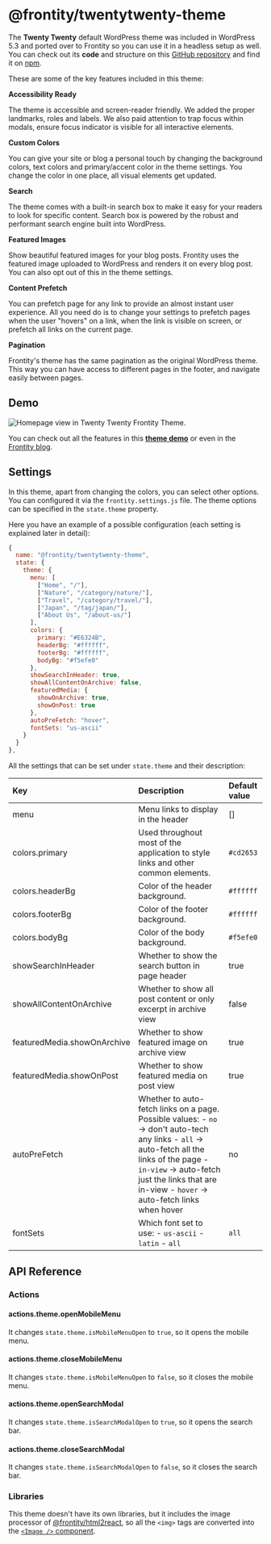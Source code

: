 # @frontity/twentytwenty-theme

The **Twenty Twenty** default WordPress theme was included in WordPress 5.3 and ported over to Frontity so you can use it in a headless setup as well. You can check out its **code** and structure on this [GitHub repository](https://github.com/frontity/frontity/tree/dev/packages/twentytwenty-theme) and find it on [npm](https://www.npmjs.com/package/@frontity/twentytwenty-theme).

These are some of the key features included in this theme:

**Accessibility Ready**

The theme is accessible and screen-reader friendly. We added the proper landmarks, roles and labels. We also paid attention to trap focus within modals, ensure focus indicator is visible for all interactive elements.

**Custom Colors**

You can give your site or blog a personal touch by changing the background colors, text colors and primary/accent color in the theme settings. You change the color in one place, all visual elements get updated.

**Search**

The theme comes with a built-in search box to make it easy for your readers to look for specific content. Search box is powered by the robust and performant search engine built into WordPress.

**Featured Images**

Show beautiful featured images for your blog posts. Frontity uses the featured image uploaded to WordPress and renders it on every blog post. You can also opt out of this in the theme settings.

**Content Prefetch**

You can prefetch page for any link to provide an almost instant user experience. All you need do is to change your settings to prefetch pages when the user "hovers" on a link, when the link is visible on screen, or prefetch all links on the current page.

**Pagination**

Frontity's theme has the same pagination as the original WordPress theme. This way you can have access to different pages in the footer, and navigate easily between pages.

## Demo

![Homepage view in Twenty Twenty Frontity Theme.](https://frontity.org/wp-content/uploads/2021/04/screenshot-homepage-view-twentytwenty-frontity-theme.png)

You can check out all the features in this [**theme demo**](https://twentytwenty.frontity.org/) or even in the [Frontity blog](https://frontity.org/blog/).

## Settings

In this theme, apart from changing the colors, you can select other options. You can configured it via the `frontity.settings.js` file. The theme options can be specified in the `state.theme` property.

Here you have an example of a possible configuration \(each setting is explained later in detail\):

```javascript
{
  name: "@frontity/twentytwenty-theme",
  state: {
    theme: {
      menu: [
        ["Home", "/"],
        ["Nature", "/category/nature/"],
        ["Travel", "/category/travel/"],
        ["Japan", "/tag/japan/"],
        ["About Us", "/about-us/"]
      ],
      colors: {
        primary: "#E6324B",
        headerBg: "#ffffff",
        footerBg: "#ffffff",
        bodyBg: "#f5efe0"
      },
      showSearchInHeader: true,
      showAllContentOnArchive: false,
      featuredMedia: {
        showOnArchive: true,
        showOnPost: true
      },
      autoPreFetch: "hover",
      fontSets: "us-ascii"
    }
  }
},
```

All the settings that can be set under `state.theme` and their description:

| Key                         | Description                                                                                                                                                                                                                                | Default value |
| :-------------------------- | :----------------------------------------------------------------------------------------------------------------------------------------------------------------------------------------------------------------------------------------- | :------------ |
| menu                        | Menu links to display in the header                                                                                                                                                                                                        | \[\]          |
| colors.primary              | Used throughout most of the application to style links and other common elements.                                                                                                                                                          | `#cd2653`     |
| colors.headerBg             | Color of the header background.                                                                                                                                                                                                            | `#ffffff`     |
| colors.footerBg             | Color of the footer background.                                                                                                                                                                                                            | `#ffffff`     |
| colors.bodyBg               | Color of the body background.                                                                                                                                                                                                              | `#f5efe0`     |
| showSearchInHeader          | Whether to show the search button in page header                                                                                                                                                                                           | true          |
| showAllContentOnArchive     | Whether to show all post content or only excerpt in archive view                                                                                                                                                                           | false         |
| featuredMedia.showOnArchive | Whether to show featured image on archive view                                                                                                                                                                                             | true          |
| featuredMedia.showOnPost    | Whether to show featured media on post view                                                                                                                                                                                                | true          |
| autoPreFetch                | Whether to auto-fetch links on a page. Possible values: - `no` → don't auto-tech any links - `all` → auto-fetch all the links of the page - `in-view` → auto-fetch just the links that are in-view - `hover` → auto-fetch links when hover | no            |
| fontSets                    | Which font set to use: - `us-ascii` - `latin` - `all`                                                                                                                                                                                      | `all`         |

## API Reference

### Actions

#### actions.theme.openMobileMenu

It changes `state.theme.isMobileMenuOpen` to `true`, so it opens the mobile menu.

#### actions.theme.closeMobileMenu

It changes `state.theme.isMobileMenuOpen` to `false`, so it closes the mobile menu.

#### actions.theme.openSearchModal

It changes `state.theme.isSearchModalOpen` to `true`, so it opens the search bar.

#### actions.theme.closeSearchModal

It changes `state.theme.isSearchModalOpen` to `false`, so it closes the search bar.

### Libraries

This theme doesn't have its own libraries, but it includes the image processor of [@frontity/html2react](../features-packages/html2react.md), so all the `<img>` tags are converted into the [`<Image />` component](../collections-packages/components.md#image).
